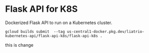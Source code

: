 # Flask API for K8S
Dockerized Flask API to run on a Kubernetes cluster. 

 `gcloud builds submit 
    --tag us-central1-docker.pkg.dev/liatrio-kubernetes-api/flask-api-k8s/flask-api-k8s .`
 
this is  change